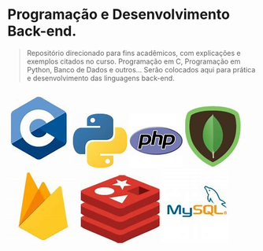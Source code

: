 # Programação e Desenvolvimento Back-end.

> Repositório direcionado para fins acadêmicos, com explicações e exemplos citados no curso. Programação em C, Programação em Python, Banco de Dados e outros... Serão colocados aqui para prática e desenvolvimento das linguagens back-end.

![ ](imagens/figuraC.jpg) ![ ](imagens/figuraPy.jpg) ![ ](imagens/figuraPHP.jpg) ![ ](imagens/mongo_db.jpg) ![ ](imagens/bd_firebase.jpg) ![ ](imagens/bd_redis.jpg) ![ ](imagens/bd_mysql.jpg)

